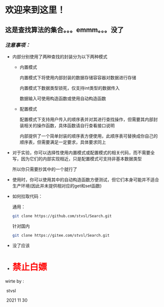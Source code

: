 # 欢迎来到这里！

## 这是查找算法的集合。。。emmm。。。没了

### *注意事项：*

- 内部分别使用了两种查找的封装分为以下两种模式

  - 内置模式

    内置模式下将使用内部封装的数据存储容容器对数据进行存储

    内置模式下数据类型锁死，仅支持int类型的数据传入

    数据输入可使用构造函数或使用自动构造函数

  - 配置模式

    配置模式下支持用户传入的顺序表并对其进行查找操作，但需要其内部封装相关的操作函数，具体函数请自行查看接口说明

    内部提供了一个简单封装的顺序表方便使用，此顺序表可替换成你自己的顺序表，但需要满足一定要求，具体要求同上

- 对于实验，你可以选择性使用内置模式或配置模式的相关代码，而不需要全写，因为它们的内部实现相近，只是配置模式可支持非基本数据类型

  所以你只需要抄其中的一个就行了

- 使用时，你可以使用其中的自动构造函数方便测试，但它们本身可能并不适合生产环境(因此并未提供相对应的get和set函数)

- 如何拉取代码：

  通用：

  ```bash
  git clone https://github.com/stvsl/Search.git
  ```

  针对国内

  ```bash
  git clone https://gitee.com/stvsl/Search.git
  ```

- 没了应该

- # <span Style="color:red">禁止白嫖</span>

wirte by :

​				stvsl 

​				2021 11 30
